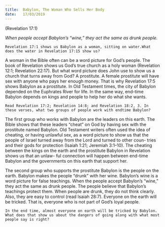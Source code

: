 ```yaml
---
title:  Babylon, The Woman Who Sells Her Body
date:   17/03/2019
---
```


(Revelation 17:1)

_When people accept Babylon’s “wine,” they act the same as drunk people._

`Revelation 17:1 shows us Babylon as a woman, sitting on water.What does the water in Revelation 17:15 show us?`

A woman in the Bible often can be a word picture for God’s people. The book of Revelation shows us God’s true church as a holy woman (Revelation 12:1; Revelation 22:17). But what word picture does John use to show us a church that turns away from God? A prostitute. A female prostitute will have sex with anyone who pays her enough money. That is why Revelation 17:5 shows Babylon as a prostitute. In Old Testament times, the city of Babylon depended on the Euphrates River for life. In the same way, end-time Babylon depends on kings and people to help her do what she wants.

`Read Revelation 17:2; Revelation 14:8; and Revelation 18:2, 3. In these verses, what two groups of people work with end­time Babylon?`

The first group who works with Babylon are the leaders on this earth. The Bible shows that these leaders “cheat” on God by having sex with the prostitute named Babylon. Old Testament writers often used the idea of cheating, or having unlawful sex, as a word picture to show us that the people of Israel turned away from the Lord and turned to other coun- tries and their gods for protection (Isaiah 1:21; Jeremiah 3:1–10). The cheating between the kings on the earth and the prostitute Babylon in Revelation shows us that an unlaw- ful connection will happen between end-time Babylon and the governments on this earth that support her.

The second group who supports the prostitute Babylon is the people on the earth. Babylon makes the people “drunk” with her wine. Babylon’s wine is a word picture for false teachings. When the people accept Babylon’s “wine,” they act the same as drunk people. The people believe that Babylon’s teachings protect them. When people are drunk, they do not think clearly. Also, they are easy to control (read Isaiah 28:7). Everyone on the earth will be tricked. That is, everyone who is not part of God’s loyal people.

`In the end time, almost everyone on earth will be tricked by Babylon. What does that show us about the dangers of going along with what most people say is right?`